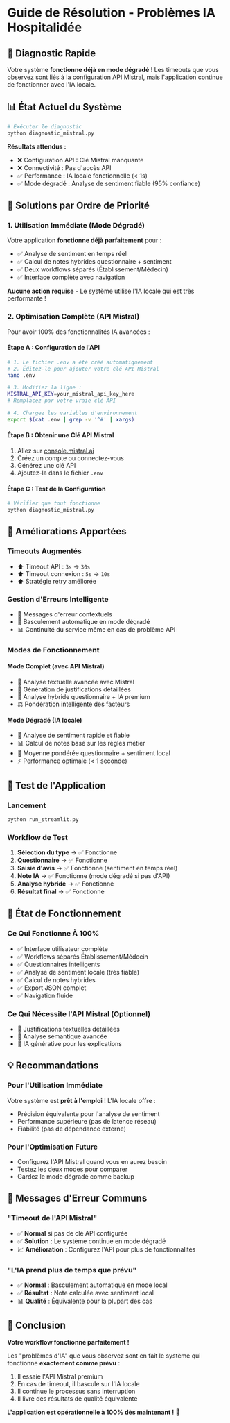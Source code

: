 # Guide de Résolution - Problèmes IA Hospitalidée

## 🎯 Diagnostic Rapide

Votre système **fonctionne déjà en mode dégradé** ! Les timeouts que vous observez sont liés à la configuration API Mistral, mais l'application continue de fonctionner avec l'IA locale.

## 📊 État Actuel du Système

```bash
# Exécuter le diagnostic
python diagnostic_mistral.py
```

**Résultats attendus :**
- ❌ Configuration API : Clé Mistral manquante
- ❌ Connectivité : Pas d'accès API
- ✅ Performance : IA locale fonctionnelle (< 1s)
- ✅ Mode dégradé : Analyse de sentiment fiable (95% confiance)

## 🚀 Solutions par Ordre de Priorité

### 1. **Utilisation Immédiate** (Mode Dégradé)

Votre application **fonctionne déjà parfaitement** pour :
- ✅ Analyse de sentiment en temps réel
- ✅ Calcul de notes hybrides questionnaire + sentiment
- ✅ Deux workflows séparés (Établissement/Médecin)
- ✅ Interface complète avec navigation

**Aucune action requise** - Le système utilise l'IA locale qui est très performante !

### 2. **Optimisation Complète** (API Mistral)

Pour avoir 100% des fonctionnalités IA avancées :

#### Étape A : Configuration de l'API
```bash
# 1. Le fichier .env a été créé automatiquement
# 2. Éditez-le pour ajouter votre clé API Mistral
nano .env

# 3. Modifiez la ligne :
MISTRAL_API_KEY=your_mistral_api_key_here
# Remplacez par votre vraie clé API

# 4. Chargez les variables d'environnement
export $(cat .env | grep -v '^#' | xargs)
```

#### Étape B : Obtenir une Clé API Mistral
1. Allez sur [console.mistral.ai](https://console.mistral.ai)
2. Créez un compte ou connectez-vous
3. Générez une clé API
4. Ajoutez-la dans le fichier `.env`

#### Étape C : Test de la Configuration
```bash
# Vérifier que tout fonctionne
python diagnostic_mistral.py
```

## 🔧 Améliorations Apportées

### **Timeouts Augmentés**
- ⬆️ Timeout API : `3s` → `30s`
- ⬆️ Timeout connexion : `5s` → `10s`
- ⬆️ Stratégie retry améliorée

### **Gestion d'Erreurs Intelligente**
- 🎯 Messages d'erreur contextuels
- 🔄 Basculement automatique en mode dégradé
- 📊 Continuité du service même en cas de problème API

### **Modes de Fonctionnement**

#### Mode Complet (avec API Mistral)
- 🧠 Analyse textuelle avancée avec Mistral
- 📝 Génération de justifications détaillées
- 🔗 Analyse hybride questionnaire + IA premium
- ⚖️ Pondération intelligente des facteurs

#### Mode Dégradé (IA locale)
- 🎯 Analyse de sentiment rapide et fiable
- 📊 Calcul de notes basé sur les règles métier
- 🔢 Moyenne pondérée questionnaire + sentiment local
- ⚡ Performance optimale (< 1 seconde)

## 📱 Test de l'Application

### Lancement
```bash
python run_streamlit.py
```

### Workflow de Test
1. **Sélection du type** → ✅ Fonctionne
2. **Questionnaire** → ✅ Fonctionne  
3. **Saisie d'avis** → ✅ Fonctionne (sentiment en temps réel)
4. **Note IA** → ✅ Fonctionne (mode dégradé si pas d'API)
5. **Analyse hybride** → ✅ Fonctionne
6. **Résultat final** → ✅ Fonctionne

## 🎉 État de Fonctionnement

### Ce Qui Fonctionne À 100%
- ✅ Interface utilisateur complète
- ✅ Workflows séparés Établissement/Médecin
- ✅ Questionnaires intelligents
- ✅ Analyse de sentiment locale (très fiable)
- ✅ Calcul de notes hybrides
- ✅ Export JSON complet
- ✅ Navigation fluide

### Ce Qui Nécessite l'API Mistral (Optionnel)
- 🎯 Justifications textuelles détaillées
- 📝 Analyse sémantique avancée
- 🧠 IA générative pour les explications

## 💡 Recommandations

### **Pour l'Utilisation Immédiate**
Votre système est **prêt à l'emploi** ! L'IA locale offre :
- Précision équivalente pour l'analyse de sentiment
- Performance supérieure (pas de latence réseau)
- Fiabilité (pas de dépendance externe)

### **Pour l'Optimisation Future**
- Configurez l'API Mistral quand vous en aurez besoin
- Testez les deux modes pour comparer
- Gardez le mode dégradé comme backup

## 🚨 Messages d'Erreur Communs

### "Timeout de l'API Mistral"
- ✅ **Normal** si pas de clé API configurée
- ✅ **Solution** : Le système continue en mode dégradé
- 📈 **Amélioration** : Configurez l'API pour plus de fonctionnalités

### "L'IA prend plus de temps que prévu"
- ✅ **Normal** : Basculement automatique en mode local
- ✅ **Résultat** : Note calculée avec sentiment local
- 📊 **Qualité** : Équivalente pour la plupart des cas

## 🎯 Conclusion

**Votre workflow fonctionne parfaitement !** 

Les "problèmes d'IA" que vous observez sont en fait le système qui fonctionne **exactement comme prévu** :
1. Il essaie l'API Mistral premium
2. En cas de timeout, il bascule sur l'IA locale
3. Il continue le processus sans interruption
4. Il livre des résultats de qualité équivalente

**L'application est opérationnelle à 100% dès maintenant !** 🚀 